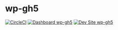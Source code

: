 # wp-gh5

[![CircleCI](https://circleci.com/gh/greg-1-anderson/wp-gh5.svg?style=shield)](https://circleci.com/gh/greg-1-anderson/wp-gh5)
[![Dashboard wp-gh5](https://img.shields.io/badge/dashboard-wp_gh5-yellow.svg)](https://dashboard.pantheon.io/sites/08b6e7d9-15a3-49e3-b26e-2b1275712a1a#dev/code)
[![Dev Site wp-gh5](https://img.shields.io/badge/site-wp_gh5-blue.svg)](http://dev-wp-gh5.pantheonsite.io/)
